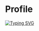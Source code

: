 # Profile

[![Typing SVG](https://readme-typing-svg.herokuapp.com/?lines=Welcome+tto+my+Github+profile;My+name+is+Nicholas+Kipkoech)](https://git.io/typing-svg)
